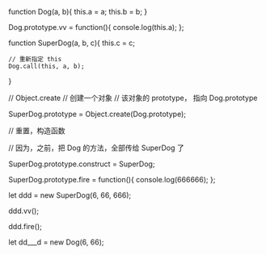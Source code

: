function Dog(a, b){
	this.a = a;
    this.b = b;
}


Dog.prototype.vv = function(){
    console.log(this.a);
};


function SuperDog(a, b, c){
	this.c = c;
  
    // 重新指定 this
    Dog.call(this, a, b);
}


//  Object.create
//  创建一个对象
//  该对象的 prototype， 指向 Dog.prototype





SuperDog.prototype = Object.create(Dog.prototype);


// 重置，构造函数

// 因为，之前，把 Dog 的方法，全部传给 SuperDog 了



SuperDog.prototype.construct = SuperDog;

SuperDog.prototype.fire = function(){
    console.log(666666);
};



let ddd = new SuperDog(6, 66, 666);

ddd.vv();

ddd.fire();


let dd___d = new Dog(6, 66);


